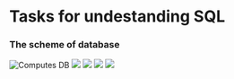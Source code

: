 # Tasks for undestanding SQL
### The scheme of database

![](C:\Users\gto_n\PycharmProjects\TrainingPrograms\SQL-ex\Pictures\Computers.png "Computes DB")
![](C:\Users\gto_n\PycharmProjects\TrainingPrograms\SQL-ex\Pictures\Factuty.png)
![](C:\Users\gto_n\PycharmProjects\TrainingPrograms\SQL-ex\Pictures\Ships.png)
![](C:\Users\gto_n\PycharmProjects\TrainingPrograms\SQL-ex\Pictures\Aeroflot.png)
![](C:\Users\gto_n\PycharmProjects\TrainingPrograms\SQL-ex\Pictures\Paint.png)